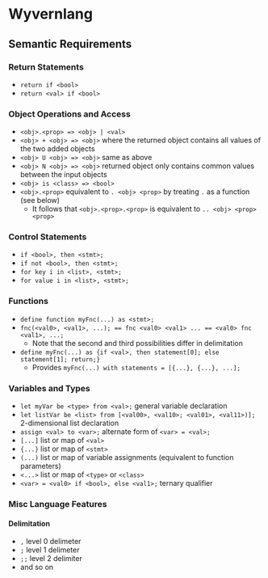 # Wyvernlang

## Semantic Requirements

### Return Statements

* `return if <bool>`
* `return <val> if <bool>`

### Object Operations and Access

* `<obj>.<prop> => <obj> | <val>`
* `<obj> + <obj> => <obj>` where the returned object contains all values of the two added objects
* `<obj> U <obj> => <obj>` same as above
* `<obj> N <obj> => <obj>` returned object only contains common values between the input objects
* `<obj> is <class> => <bool>`
* `<obj>.<prop>` equivalent to `. <obj> <prop>` by treating `.` as a function (see below)
  * It follows that `<obj>.<prop>.<prop>` is equivalent to `.. <obj> <prop> <prop>`

### Control Statements

* `if <bool>, then <stmt>;`
* `if not <bool>, then <stmt>;`
* `for key i in <list>, <stmt>;`
* `for value i in <list>, <stmt>;`

### Functions

* `define function myFnc(...) as <stmt>;`
* `fnc(<val0>, <val1>, ...); == fnc <val0> <val1> ... == <val0> fnc <val1>, ...;`
  * Note that the second and third possibilities differ in delimitation
* `define myFnc(...) as {if <val>, then statement[0]; else statement[1]; return;}`
  * Provides `myFnc(...) with statements = [{...}, {...}, ...];`

### Variables and Types

* `let myVar be <type> from <val>;` general variable declaration
* `let listVar be <list> from [<val00>, <val10>; <val01>, <val11>)];` 2-dimensional list declaration
* `assign <val> to <var>;` alternate form of `<var> = <val>;`
* `[...]` list or map of `<val>`
* `{...}` list or map of `<stmt>`
* `(...)` list or map of variable assignments (equivalent to function parameters)
* `<...>` list or map of `<type>` or `<class>`
* `<var> = <val0> if <bool>, else <val1>;` ternary qualifier

### Misc Language Features

#### Delimitation

* `,` level 0 delimeter
* `;` level 1 delimeter
* `;;` level 2 delimiter
* and so on
